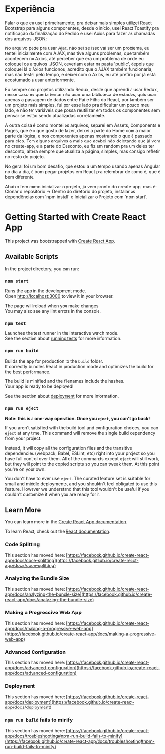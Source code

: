 # Experiência
Falar o que eu usei primeiramente, pra deixar mais simples utilizei React Bootstrap para alguns componentes, desde o início, usei React Toastify pra notificação da finalização do Pedido
e usei Axios para fazer as chamadas dos arquivos .JSON;

No arquivo pede pra usar Ajax, não sei se isso vai ser um problema, eu tentei inicialmente com AJAX, mas tive alguns problemas, que também acontecem no Axios, até perceber que era um
problema de onde eu coloquei os arquivos .JSON, deveriam estar na pasta 'public', depois que coloquei lá o Axios funcionou, acredito que o AJAX também funcionaria, mas não testei pelo tempo, e deixei com o Axios, eu até prefiro por já está acostumado a usar anteriormente.

Eu sempre crio projetos utilizando Redux, desde que aprendi a usar Redux, nesse caso eu queria tentar não usar uma biblioteca de estados, quis usar apenas a passagem de dados entre Pai
e Filho do React, por também ser um projeto mais simples, fui por esse lado pra dificultar um pouco meu lado, e não ter variáveis que possa reutilizar em todos os componentes sem pensar se estão sendo atualizadas corretamente.

A outra coisa é como montei os arquivos, separei em Assets, Components e Pages, que é o que gosto de fazer, deixei a parte do Home com a maior parte da lógica, e nos componentes apenas 
mostrando o que é passado para eles. Tem alguns arquivos a mais que acabei não deletando que já vem no create-app, e a parte do Desconto, eu fiz um random pra um deles ter desconto, altera sempre que atualiza a página, simples, mas consigo refletir no resto do projeto.

No geral foi um bom desafio, que estou a um tempo usando apenas Angular no dia a dia, é bom pegar projetos em React pra relembrar de como é, que é bem diferente.

Abaixo tem como inicializar o projeto, já vem pronto do create-app, mas é: 
Clonar o repositório  ->  Dentro do diretório do projeto, instalar as dependências com 'npm install' e Inicializar o Projeto com 'npm start'.

# Getting Started with Create React App

This project was bootstrapped with [Create React App](https://github.com/facebook/create-react-app).

## Available Scripts

In the project directory, you can run:

### `npm start`

Runs the app in the development mode.\
Open [http://localhost:3000](http://localhost:3000) to view it in your browser.

The page will reload when you make changes.\
You may also see any lint errors in the console.

### `npm test`

Launches the test runner in the interactive watch mode.\
See the section about [running tests](https://facebook.github.io/create-react-app/docs/running-tests) for more information.

### `npm run build`

Builds the app for production to the `build` folder.\
It correctly bundles React in production mode and optimizes the build for the best performance.

The build is minified and the filenames include the hashes.\
Your app is ready to be deployed!

See the section about [deployment](https://facebook.github.io/create-react-app/docs/deployment) for more information.

### `npm run eject`

**Note: this is a one-way operation. Once you `eject`, you can't go back!**

If you aren't satisfied with the build tool and configuration choices, you can `eject` at any time. This command will remove the single build dependency from your project.

Instead, it will copy all the configuration files and the transitive dependencies (webpack, Babel, ESLint, etc) right into your project so you have full control over them. All of the commands except `eject` will still work, but they will point to the copied scripts so you can tweak them. At this point you're on your own.

You don't have to ever use `eject`. The curated feature set is suitable for small and middle deployments, and you shouldn't feel obligated to use this feature. However we understand that this tool wouldn't be useful if you couldn't customize it when you are ready for it.

## Learn More

You can learn more in the [Create React App documentation](https://facebook.github.io/create-react-app/docs/getting-started).

To learn React, check out the [React documentation](https://reactjs.org/).

### Code Splitting

This section has moved here: [https://facebook.github.io/create-react-app/docs/code-splitting](https://facebook.github.io/create-react-app/docs/code-splitting)

### Analyzing the Bundle Size

This section has moved here: [https://facebook.github.io/create-react-app/docs/analyzing-the-bundle-size](https://facebook.github.io/create-react-app/docs/analyzing-the-bundle-size)

### Making a Progressive Web App

This section has moved here: [https://facebook.github.io/create-react-app/docs/making-a-progressive-web-app](https://facebook.github.io/create-react-app/docs/making-a-progressive-web-app)

### Advanced Configuration

This section has moved here: [https://facebook.github.io/create-react-app/docs/advanced-configuration](https://facebook.github.io/create-react-app/docs/advanced-configuration)

### Deployment

This section has moved here: [https://facebook.github.io/create-react-app/docs/deployment](https://facebook.github.io/create-react-app/docs/deployment)

### `npm run build` fails to minify

This section has moved here: [https://facebook.github.io/create-react-app/docs/troubleshooting#npm-run-build-fails-to-minify](https://facebook.github.io/create-react-app/docs/troubleshooting#npm-run-build-fails-to-minify)
